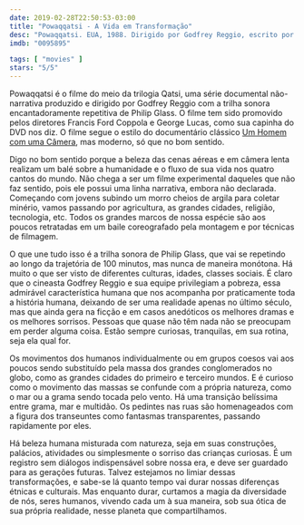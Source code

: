 ```yaml
---
date: 2019-02-28T22:50:53-03:00
title: "Powaqqatsi - A Vida em Transformação"
desc: "Powaqqatsi. EUA, 1988. Dirigido por Godfrey Reggio, escrito por Godfrey Reggio e Ken Richards. Com música de Philip Glass. Com Christie Brinkley, David Brinkley, Pope John Paul II e outros."
imdb: "0095895"

tags: [ "movies" ]
stars: "5/5"
---
```

Powaqqatsi é o filme do meio da trilogia Qatsi, uma série documental não-narrativa produzido e dirigido por Godfrey Reggio com a trilha sonora encantadoramente repetitiva de Philip Glass. O filme tem sido promovido pelos diretores Francis Ford Coppola e George Lucas, como sua capinha do DVD nos diz. O filme segue o estilo do documentário clássico [Um Homem com uma Câmera](/man-with-a-movie-camera), mas moderno, só que no bom sentido.

Digo no bom sentido porque a beleza das cenas aéreas e em câmera lenta realizam um balé sobre a humanidade e o fluxo de sua vida nos quatro cantos do mundo. Não chega a ser um filme experimental daqueles que não faz sentido, pois ele possui uma linha narrativa, embora não declarada. Começando com jovens subindo um morro cheios de argila para coletar minério, vamos passando por agricultura, as grandes cidades, religião, tecnologia, etc. Todos os grandes marcos de nossa espécie são aos poucos retratadas em um baile coreografado pela montagem e por técnicas de filmagem.

O que une tudo isso é a trilha sonora de Philip Glass, que vai se repetindo ao longo da trajetória de 100 minutos, mas nunca de maneira monótona. Há muito o que ser visto de diferentes culturas, idades, classes sociais. É claro que o cineasta Godfrey Reggio e sua equipe privilegiam a pobreza, essa admirável característica humana que nos acompanha por praticamente toda a história humana, deixando de ser uma realidade apenas no último século, mas que ainda gera na ficção e em casos anedóticos os melhores dramas e os melhores sorrisos. Pessoas que quase não têm nada não se preocupam em perder alguma coisa. Estão sempre curiosas, tranquilas, em sua rotina, seja ela qual for.

Os movimentos dos humanos individualmente ou em grupos coesos vai aos poucos sendo substituído pela massa dos grandes conglomerados no globo, como as grandes cidades do primeiro e terceiro mundos. E é curioso como o movimento das massas se confunde com a própria natureza, como o mar ou a grama sendo tocada pelo vento. Há uma transição belíssima entre grama, mar e multidão. Os pedintes nas ruas são homenageados com a figura dos transeuntes como fantasmas transparentes, passando rapidamente por eles.

Há beleza humana misturada com natureza, seja em suas construções, palácios, atividades ou simplesmente o sorriso das crianças curiosas. É um registro sem diálogos indispensável sobre nossa era, e deve ser guardado para as gerações futuras. Talvez estejamos no limiar dessas transformações, e sabe-se lá quanto tempo vai durar nossas diferenças étnicas e culturais. Mas enquanto durar, curtamos a magia da diversidade de nós, seres humanos, vivendo cada um à sua maneira, sob sua ótica de sua própria realidade, nesse planeta que compartilhamos.
